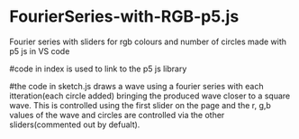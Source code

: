 # FourierSeries-with-RGB-p5.js
Fourier series with sliders for rgb colours and number of circles made with p5 js in VS code

#code in index is used to link to the p5 js library 

#the code in sketch.js draws a wave using a fourier series with each itteration(each circle added)
bringing the produced wave closer to a square wave. This is controlled using the first slider on the page and the r, g,b
values of the wave and circles are controlled via the other sliders(commented out by defualt).
